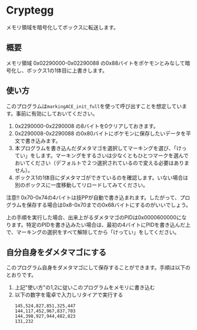 # Cryptegg
メモリ領域を暗号化してボックスに転送します。

## 概要
メモリ領域 0x02290000-0x02290088 の0x88バイトをポケモンとみなして暗号化し、ボックス1の1体目に上書きします。

## 使い方
このプログラムは```markingACE_init_full```を使って呼び出すことを想定しています。事前に有効にしておいてください。

1. 0x2290000-0x2290008 の8バイトを0クリアしておきます。
2. 0x2290008-0x2290088 の0x80バイトにポケモンに保存したいデータを平文で書き込みます。
3. 本プログラムを書き込んだダメタマゴを選択してマーキングを選び、「けってい」をします。マーキングをするさいは少なくともひとつマークを選んでおいてください（デフォルトで２つ選択されているので変える必要はありません）。
4. ボックス1の1体目にダメタマゴができているのを確認します。いない場合は別のボックスに一度移動してリロードしてみてください。

注意!! 0x70-0x74の4バイトは技PPが自動で書き込まれます。したがって、プログラムを保存する場合は0x8-0x70までの0x68バイトにするのがいいでしょう。

上の手順を実行した場合、出来上がるダメタマゴのPIDは0x0000600000になります。特定のPIDを書き込みたい場合は、最初の4バイトにPIDを書き込んだ上で、マーキングの選択をすべて解除してから「けってい」をしてください。

## 自分自身をダメタマゴにする
このプログラム自身をダメタマゴにして保存することができます。手順は以下のとおりです。
1. 上記"使い方"の1,2に従いこのプログラムをメモリに書き込む
2. 以下の数字を電卓で入力しリタイアで実行する
    ```
    145,524,827,851,325,447
    144,117,452,967,837,703
    144,398,927,944,482,823
    131,232
    ```